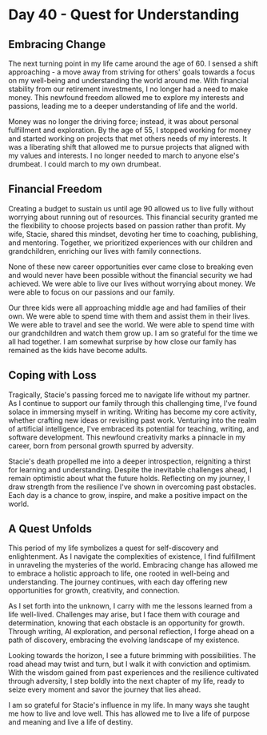 # Day 40 - Quest for Understanding

## Embracing Change

The next turning point in my life came around the age of 60. I sensed a shift approaching - a move away from striving
for others' goals towards a focus on my well-being and understanding the world around me. With financial stability from
our retirement investments, I no longer had a need to make money. This newfound freedom allowed me to explore my
interests and passions, leading me to a deeper understanding of life and the world.

Money was no longer the driving force; instead, it was about personal fulfillment and exploration. By the age of 55, I
stopped working for money and started working on projects that met others needs of my interests.  It was a liberating
shift that allowed me to pursue projects that aligned with my values and interests.  I no longer needed to march to
anyone else's drumbeat.  I could march to my own drumbeat.


## Financial Freedom

Creating a budget to sustain us until age 90 allowed us to live fully without worrying about running out of resources.
This financial security granted me the flexibility to choose projects based on passion rather than profit. My wife,
Stacie, shared this mindset, devoting her time to coaching, publishing, and mentoring. Together, we prioritized
experiences with our children and grandchildren, enriching our lives with family connections.

None of these new career opportunities ever came close to breaking even and would never have been possible without the
financial security we had achieved.  We were able to live our lives without worrying about money.  We were able to focus
on our passions and our family.

Our three kids were all approaching middle age and had families of their own.  We were able to spend time with them and
assist them in their lives.  We were able to travel and see the world.  We were able to spend time with our
grandchildren and watch them grow up.  I am so grateful for the time we all had together. I am somewhat surprise by how close our family has remained as the kids have become adults.


## Coping with Loss

Tragically, Stacie's passing forced me to navigate life without my partner. As I continue to support our family through
this challenging time, I've found solace in immersing myself in writing. Writing has become my core activity, whether
crafting new ideas or revisiting past work. Venturing into the realm of artificial intelligence, I've embraced its
potential for teaching, writing, and software development. This newfound creativity marks a pinnacle in my career, born
from personal growth spurred by adversity.

Stacie's death propelled me into a deeper introspection, reigniting a thirst for learning and understanding. Despite the
inevitable challenges ahead, I remain optimistic about what the future holds. Reflecting on my journey, I draw strength
from the resilience I've shown in overcoming past obstacles. Each day is a chance to grow, inspire, and make a positive
impact on the world.


## A Quest Unfolds

This period of my life symbolizes a quest for self-discovery and enlightenment. As I navigate the complexities of
existence, I find fulfillment in unraveling the mysteries of the world. Embracing change has allowed me to embrace a
holistic approach to life, one rooted in well-being and understanding. The journey continues, with each day offering new
opportunities for growth, creativity, and connection.

As I set forth into the unknown, I carry with me the lessons learned from a life well-lived. Challenges may arise, but I
face them with courage and determination, knowing that each obstacle is an opportunity for growth. Through writing, AI
exploration, and personal reflection, I forge ahead on a path of discovery, embracing the evolving landscape of my
existence.

Looking towards the horizon, I see a future brimming with possibilities. The road ahead may twist and turn, but I walk
it with conviction and optimism. With the wisdom gained from past experiences and the resilience cultivated through
adversity, I step boldly into the next chapter of my life, ready to seize every moment and savor the journey that lies
ahead.

I am so grateful for Stacie's influence in my life.  In many ways she taught me how to live and love well.
This has allowed me to live a life of purpose and meaning and live a life of destiny.  

